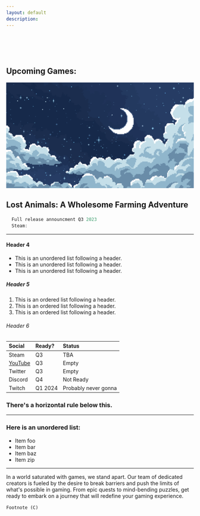 ```yaml
---
layout: default
description:   
---
```


#  

## Upcoming Games:

![Banner](/assets/img/BG.png)

## Lost Animals: A Wholesome Farming Adventure

```js
  Full release announcment Q3 2023
  Steam:
```

* * *

#### Header 4

*   This is an unordered list following a header.
*   This is an unordered list following a header.
*   This is an unordered list following a header.

##### Header 5

1.  This is an ordered list following a header.
2.  This is an ordered list following a header.
3.  This is an ordered list following a header.

###### Header 6

| Social       | Ready?            | Status|
|:-------------|:------------------|:------|
| Steam        | Q3                | TBA |
| [YouTube](https://www.youtube.com/channel/UC0XdaCA-zPShdqIptghatgg)      | Q3                |Empty|
| Twitter      | Q3                |Empty   |
| Discord      | Q4                |Not Ready|
| Twitch       | Q1 2024           |Probably never gonna  |

### There's a horizontal rule below this.

* * *

### Here is an unordered list:

*   Item foo
*   Item bar
*   Item baz
*   Item zip

* * *

In a world saturated with games, we stand apart. Our team of dedicated creators is fueled by the desire to break barriers and push the limits of what's possible in gaming. From epic quests to mind-bending puzzles, get ready to embark on a journey that will redefine your gaming experience.

```
Footnote (C)
```
